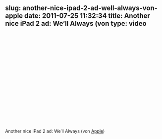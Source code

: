 slug: another-nice-ipad-2-ad-well-always-von-apple
date: 2011-07-25 11:32:34
title: Another nice iPad 2 ad: We’ll Always (von 
type: video
---

<object width="480" height="295"><param name="movie" value="http://www.youtube.com/v/v_gQHtXsLtU?version=3"></param><param name="allowFullScreen" value="true"></param><param name="allowscriptaccess" value="always"></param><embed src="http://www.youtube.com/v/v_gQHtXsLtU?version=3" type="application/x-shockwave-flash" width="480" height="295" allowscriptaccess="always" allowfullscreen="true"></embed></object>

Another nice iPad 2 ad: We’ll Always (von [Apple](http://www.youtube.com/watch?v=v_gQHtXsLtU&feature=player_embedded))
